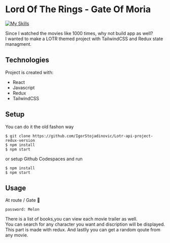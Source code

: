 # Lord Of The Rings - Gate Of Moria

[![My Skills](https://skills.thijs.gg/icons?i=javascript,react,redux,tailwind,&theme=dark)](https://skills.thijs.gg)

Since I watched the movies like 1000 times, why not build app as well?<br>
I wanted to make a LOTR themed project with TailwindCSS and Redux state managment.

## Technologies

Project is created with:

- React
- Javascript
- Redux
- TailwindCSS

## Setup

You can do it the old fashon way

```
$ git clone https://github.com/IgorStojadinovic/Lotr-api-project-redux-version
$ npm install
$ npm start

```

or setup Github Codespaces and run

```
$ npm install
$ npm start

```

## Usage

At route / Gate 🧙

```
password: Melon
```

There is a list of books,you can view each movie trailer as well. <br>
You can search for any character you want and discription will be displayed. This part is made with redux.
And lastlly you can get a random qoute from any movie.

